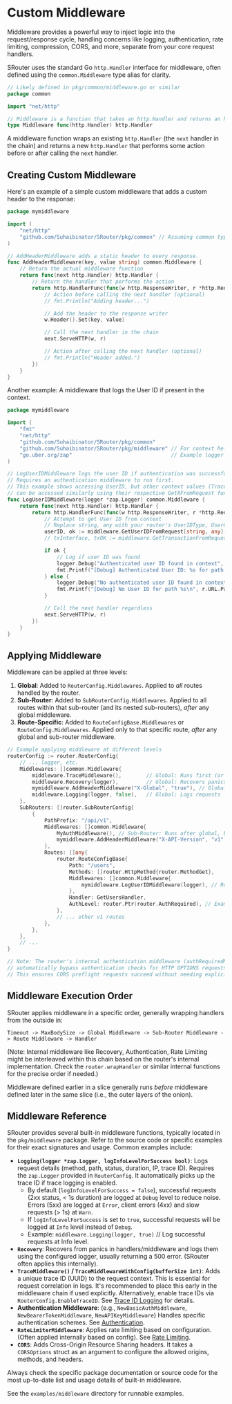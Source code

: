 # Custom Middleware

Middleware provides a powerful way to inject logic into the request/response cycle, handling concerns like logging, authentication, rate limiting, compression, CORS, and more, separate from your core request handlers.

SRouter uses the standard Go `http.Handler` interface for middleware, often defined using the `common.Middleware` type alias for clarity.

```go
// Likely defined in pkg/common/middleware.go or similar
package common

import "net/http"

// Middleware is a function that takes an http.Handler and returns an http.Handler.
type Middleware func(http.Handler) http.Handler
```

A middleware function wraps an existing `http.Handler` (the `next` handler in the chain) and returns a new `http.Handler` that performs some action before or after calling the `next` handler.

## Creating Custom Middleware

Here's an example of a simple custom middleware that adds a custom header to the response:

```go
package mymiddleware

import (
	"net/http"
	"github.com/Suhaibinator/SRouter/pkg/common" // Assuming common types are here
)

// AddHeaderMiddleware adds a static header to every response.
func AddHeaderMiddleware(key, value string) common.Middleware {
	// Return the actual middleware function
	return func(next http.Handler) http.Handler {
		// Return the handler that performs the action
		return http.HandlerFunc(func(w http.ResponseWriter, r *http.Request) {
			// Action before calling the next handler (optional)
			// fmt.Println("Adding header...")

			// Add the header to the response writer
			w.Header().Set(key, value)

			// Call the next handler in the chain
			next.ServeHTTP(w, r)

			// Action after calling the next handler (optional)
			// fmt.Println("Header added.")
		})
	}
}
```

Another example: A middleware that logs the User ID if present in the context.

```go
package mymiddleware

import (
	"fmt"
	"net/http"
	"github.com/Suhaibinator/SRouter/pkg/common"
	"github.com/Suhaibinator/SRouter/pkg/middleware" // For context helpers
	"go.uber.org/zap"                                // Example logger
)

// LogUserIDMiddleware logs the user ID if authentication was successful.
// Requires an authentication middleware to run first.
// This example shows accessing UserID, but other context values (TraceID, ClientIP, Transaction, Flags)
// can be accessed similarly using their respective GetXFromRequest functions.
func LogUserIDMiddleware(logger *zap.Logger) common.Middleware {
	return func(next http.Handler) http.Handler {
		return http.HandlerFunc(func(w http.ResponseWriter, r *http.Request) {
			// Attempt to get User ID from context
			// Replace string, any with your router's UserIDType, UserObjectType
			userID, ok := middleware.GetUserIDFromRequest[string, any](r)
			// txInterface, txOK := middleware.GetTransactionFromRequest[string, any](r) // Example: Access transaction

			if ok {
				// Log if user ID was found
				logger.Debug("Authenticated user ID found in context", zap.String("userID", userID))
				fmt.Printf("[Debug] Authenticated User ID: %s for path %s\n", userID, r.URL.Path)
			} else {
				logger.Debug("No authenticated user ID found in context")
				fmt.Printf("[Debug] No User ID for path %s\n", r.URL.Path)
			}

			// Call the next handler regardless
			next.ServeHTTP(w, r)
		})
	}
}
```

## Applying Middleware

Middleware can be applied at three levels:

1.  **Global**: Added to `RouterConfig.Middlewares`. Applied to *all* routes handled by the router.
2.  **Sub-Router**: Added to `SubRouterConfig.Middlewares`. Applied to all routes within that sub-router (and its nested sub-routers), *after* any global middleware.
3.  **Route-Specific**: Added to `RouteConfigBase.Middlewares` or `RouteConfig.Middlewares`. Applied only to that specific route, *after* any global and sub-router middleware.

```go
// Example applying middleware at different levels
routerConfig := router.RouterConfig{
    // ... logger, etc.
    Middlewares: []common.Middleware{
        middleware.TraceMiddleware(),        // Global: Runs first (or enable via RouterConfig.EnableTraceID)
        middleware.Recovery(logger),         // Global: Recovers panics (often applied internally)
        mymiddleware.AddHeaderMiddleware("X-Global", "true"), // Global
        middleware.Logging(logger, false),   // Global: Logs requests
    },
    SubRouters: []router.SubRouterConfig{
        {
            PathPrefix: "/api/v1",
            Middlewares: []common.Middleware{
                MyAuthMiddleware(), // Sub-Router: Runs after global, before route-specific
                mymiddleware.AddHeaderMiddleware("X-API-Version", "v1"),
            },
            Routes: []any{
                router.RouteConfigBase{
                    Path: "/users",
                    Methods: []router.HttpMethod{router.MethodGet},
                    Middlewares: []common.Middleware{
                        mymiddleware.LogUserIDMiddleware(logger), // Route: Runs last before handler
                    },
                    Handler: GetUsersHandler,
                    AuthLevel: router.Ptr(router.AuthRequired), // Example: Requires authentication
                },
                // ... other v1 routes
            },
        },
    },
    // ...
}

// Note: The router's internal authentication middleware (authRequiredMiddleware, authOptionalMiddleware)
// automatically bypass authentication checks for HTTP OPTIONS requests (preflight requests).
// This ensures CORS preflight requests succeed without needing explicit authentication.
```

## Middleware Execution Order

SRouter applies middleware in a specific order, generally wrapping handlers from the outside in:

`Timeout -> MaxBodySize -> Global Middleware -> Sub-Router Middleware -> Route Middleware -> Handler`

(Note: Internal middleware like Recovery, Authentication, Rate Limiting might be interleaved within this chain based on the router's internal implementation. Check the `router.wrapHandler` or similar internal functions for the precise order if needed.)

Middleware defined earlier in a slice generally runs *before* middleware defined later in the same slice (i.e., the outer layers of the onion).

## Middleware Reference

SRouter provides several built-in middleware functions, typically located in the `pkg/middleware` package. Refer to the source code or specific examples for their exact signatures and usage. Common examples include:

-   **`Logging(logger *zap.Logger, logInfoLevelForSuccess bool)`**: Logs request details (method, path, status, duration, IP, trace ID). Requires the `zap.Logger` provided in `RouterConfig`. It automatically picks up the trace ID if trace logging is enabled.
    -   By default (`logInfoLevelForSuccess = false`), successful requests (2xx status, < 1s duration) are logged at `Debug` level to reduce noise. Errors (5xx) are logged at `Error`, client errors (4xx) and slow requests (> 1s) at `Warn`.
    -   If `logInfoLevelForSuccess` is set to `true`, successful requests will be logged at `Info` level instead of `Debug`.
    -   Example: `middleware.Logging(logger, true)` // Log successful requests at Info level.
-   **`Recovery`**: Recovers from panics in handlers/middleware and logs them using the configured logger, usually returning a 500 error. (SRouter often applies this internally).
-   **`TraceMiddleware()` / `TraceMiddlewareWithConfig(bufferSize int)`**: Adds a unique trace ID (UUID) to the request context. This is essential for request correlation in logs. It's recommended to place this early in the middleware chain if used explicitly. Alternatively, enable trace IDs via `RouterConfig.EnableTraceID`. See [Trace ID Logging](./trace-logging.md) for details.
-   **Authentication Middleware**: (e.g., `NewBasicAuthMiddleware`, `NewBearerTokenMiddleware`, `NewAPIKeyMiddleware`) Handles specific authentication schemes. See [Authentication](./authentication.md).
-   **`RateLimiterMiddleware`**: Applies rate limiting based on configuration. (Often applied internally based on config). See [Rate Limiting](./rate-limiting.md).
-   **`CORS`**: Adds Cross-Origin Resource Sharing headers. It takes a `CORSOptions` struct as an argument to configure the allowed origins, methods, and headers.

Always check the specific package documentation or source code for the most up-to-date list and usage details of built-in middleware.

See the `examples/middleware` directory for runnable examples.
